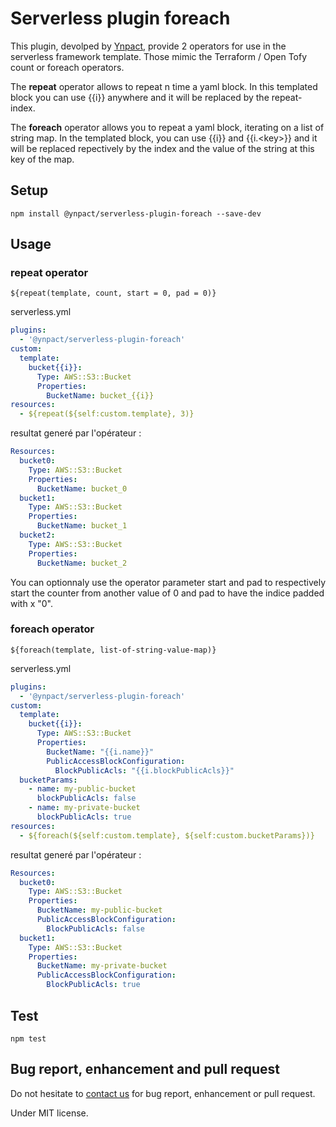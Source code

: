 # Serverless plugin foreach
This plugin, devolped by [Ynpact](https://www.ynpact.com), provide 2 operators for use in the serverless framework template. Those mimic the Terraform / Open Tofy count or foreach operators.

The **repeat** operator allows to repeat n time a yaml block. In this templated block you can use {{i}} anywhere and it will be replaced by the repeat-index.

The **foreach** operator allows you to repeat a yaml block, iterating on a list of string map. In the templated block, you can use {{i}} and {{i.\<key\>}} and it will be replaced repectively by the index and the value of the string at this key of the map.

## Setup
```npm install @ynpact/serverless-plugin-foreach --save-dev```

## Usage

### repeat operator
```${repeat(template, count, start = 0, pad = 0)}```

serverless.yml
```yaml
plugins:
  - '@ynpact/serverless-plugin-foreach'
custom:
  template:
    bucket{{i}}:
      Type: AWS::S3::Bucket
      Properties:
        BucketName: bucket_{{i}}
resources:
  - ${repeat(${self:custom.template}, 3)}
```
resultat generé par l'opérateur :
```yaml
Resources:
  bucket0:
    Type: AWS::S3::Bucket
    Properties:
      BucketName: bucket_0
  bucket1:
    Type: AWS::S3::Bucket
    Properties:
      BucketName: bucket_1
  bucket2:
    Type: AWS::S3::Bucket
    Properties:
      BucketName: bucket_2
```
You can optionnaly use the operator parameter start and pad to respectively start the counter from another value of 0 and pad to have the indice padded with x "0".
### foreach operator
```${foreach(template, list-of-string-value-map)}```

serverless.yml
```yaml
plugins:
  - '@ynpact/serverless-plugin-foreach'
custom:
  template:
    bucket{{i}}:
      Type: AWS::S3::Bucket
      Properties:
        BucketName: "{{i.name}}"
        PublicAccessBlockConfiguration:
          BlockPublicAcls: "{{i.blockPublicAcls}}"
  bucketParams:
    - name: my-public-bucket
      blockPublicAcls: false
    - name: my-private-bucket
      blockPublicAcls: true
resources:
  - ${foreach(${self:custom.template}, ${self:custom.bucketParams})}
```
resultat generé par l'opérateur :
```yaml
Resources:
  bucket0:
    Type: AWS::S3::Bucket
    Properties:
      BucketName: my-public-bucket
      PublicAccessBlockConfiguration:
        BlockPublicAcls: false
  bucket1:
    Type: AWS::S3::Bucket
    Properties:
      BucketName: my-private-bucket
      PublicAccessBlockConfiguration:
        BlockPublicAcls: true
```
## Test
```npm test```
## Bug report, enhancement and pull request
Do not hesitate to [contact us](mailto:contact@ynpact.com) for bug report, enhancement or pull request.

Under MIT license.